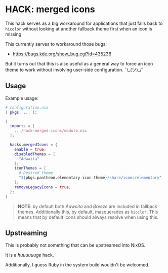 HACK: merged icons
==================

This hack serves as a big workaround for applications that just falls back to
`hicolor` without looking at another fallback theme first when an icon is
missing.

This currently serves to workaround those bugs:

 - https://bugs.kde.org/show_bug.cgi?id=435236

But it turns out that this is also useful as a general way to force an icon
theme to work without involving user-side configuration. ¯\\\_(ツ)\_/¯


Usage
-----

Example usage:

```nix
# configuration.nix
{ pkgs, ... }:

{
  imports = [
    .../hack-merged-icons/module.nix
  ];

  hacks.mergedIcons = {
    enable = true;
    disabledThemes = [
      "Adwaita"
    ];
    iconThemes = [
      # Desired theme
      "${pkgs.pantheon.elementary-icon-theme}/share/icons/elementary"
    ];
    removeLegacyIcons = true;
  };
}
```

> **NOTE**: by default both *Adwaita* and *Breeze* are included in fallback
> themes. Additionally this, by default, masquerades as `hioclor`. This means
> that by default icons should always resolve when using this.


Upstreaming
-----------

This is probably not something that can be upstreamed into NixOS.

It is a *huuuuuuge* hack.

Additionally, I guess Ruby in the system build wouldn't be welcomed.
